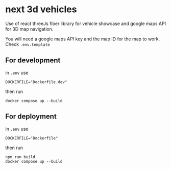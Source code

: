 # next 3d vehicles

Use of react threeJs fiber library for vehicle showcase and google maps API for 3D map navigation.

You will need a google maps API key and the map ID for the map to work. Check `.env.template`

## For development

in `.env` use
```
DOCKERFILE="Dockerfile.dev"
```

then run 

```
docker compose up --build
```

## For deployment

in `.env` use
```
DOCKERFILE="Dockerfile"
```

then run 

```
npm run build
docker compose up --build
```
